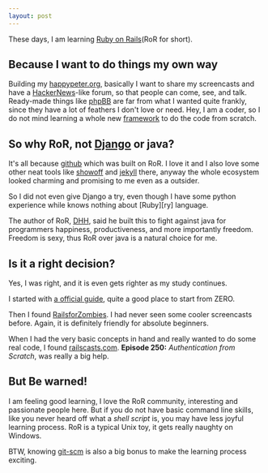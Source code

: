 ```yaml
---
layout: post
---
```

These days, I am learning [Ruby on Rails][ror](RoR for short).

## Because I want to do things my own way

Building my [happypeter.org][ho], basically I want to share my screencasts and
have a [HackerNews][hn]-like forum, so that people can come, see, and talk.
Ready-made things like [phpBB][bb] are far from what I wanted quite frankly,
since they have a lot of feathers I don't love or need.  Hey, I am a coder, so
I do not mind learning a whole new [framework][fw] to do the
code from scratch.

## So why RoR, not [Django][dj] or java?

It's all because [github][gh] which was built on RoR. I love it and I also
love some other neat tools like [showoff][sf] and [jekyll][jk] there, anyway
the whole ecosystem looked charming and promising to me even as a outsider. 

So I did not even give Django a try, even though I have some python experience while knows nothing about [Ruby][ry] language.

The author of RoR, [DHH][dhh], said he built this to fight against java for
programmers happiness, productiveness, and more importantly freedom. Freedom
is sexy, thus RoR over java is a natural choice for me.  

## Is it a right decision?

Yes, I was right, and it is even gets righter as my study continues.

I started with [a official guide][off], quite a good place to start from ZERO.

Then I found [RailsforZombies][rfz]. I had never seen some cooler screencasts
before. Again, it is definitely friendly for absolute beginners.

When I had the very basic concepts in hand and really wanted to do some real
code, I found [railscasts.com][rc]. __Episode 250:__ _Authentication from
Scratch_, was really a big help.

## But Be warned!

I am feeling good learning, I love the RoR community, interesting and
passionate people here. But if you do not have basic command line skills, like
you never heard off what a _shell script_ is, you may have less joyful
learning process. RoR is a typical Unix toy, it gets really naughty on
Windows.


BTW, knowing [git-scm][git] is also a big bonus to make the learning process
exciting.

[ho]:   http://happypeter.org
[bb]:   http://www.phpbb.com/
[dj]:   https://www.djangoproject.com/
[gh]:   https://github.com/
[fw]:   http://en.wikipedia.org/wiki/Software_framework
[sf]:   https://github.com/scottbale/showoff
[jk]:   http://jekyllrb.com
[hn]:   http://news.ycombinator.com/
[rc]:   http://railscasts.com
[dhh]:  http://www.loudthinking.com/
[git]:  http://git-scm.com
[ror]:  http://rubyonrails.org/
[off]:  http://guides.rubyonrails.org/
[rfz]:  http://railsforzombies.org/
